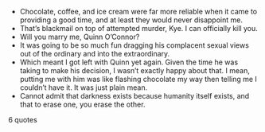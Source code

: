  - Chocolate, coffee, and ice cream were far more reliable when it came to providing a good time, and at least they would never disappoint me.
 - That’s blackmail on top of attempted murder, Kye. I can officially kill you.
 - Will you marry me, Quinn O’Connor?
 - It was going to be so much fun dragging his complacent sexual views out of the ordinary and into the extraordinary.
 - Which meant I got left with Quinn yet again. Given the time he was taking to make his decision, I wasn’t exactly happy about that. I mean, putting me with him was like flashing chocolate my way then telling me I couldn’t have it. It was just plain mean.
 - Cannot admit that darkness exists because humanity itself exists, and that to erase one, you erase the other.

6 quotes